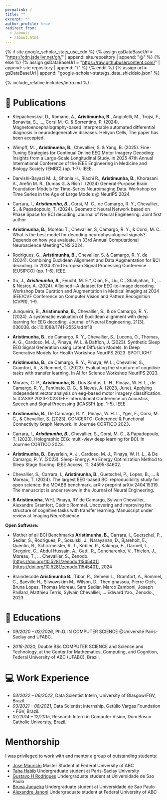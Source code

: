 ```yaml
---
permalink: /
title: ""
excerpt: ""
author_profile: true
redirect_from: 
  - /about/
  - /about.html
---
```


{% if site.google_scholar_stats_use_cdn %}
{% assign gsDataBaseUrl = "https://cdn.jsdelivr.net/gh/" | append: site.repository | append: "@" %}
{% else %}
{% assign gsDataBaseUrl = "https://raw.githubusercontent.com/" | append: site.repository | append: "/" %}
{% endif %}
{% assign url = gsDataBaseUrl | append: "google-scholar-stats/gs_data_shieldsio.json" %}

<span class='anchor' id='about-me'></span>

{% include_relative includes/intro.md %}

<!-- # 🔥 News
- *20XX*: &nbsp;🎉🎉 TO-DO... copy from my thesis report the event list... -->

# 📝 Publications 

<!-- <div class='paper-box'><div class='paper-box-image'><div><div class="badge">CVPR 2016</div><img src='images/500x300.png' alt="sym" width="100%"></div></div>
<div class='paper-box-text' markdown="1">

[Deep Residual Learning for Image Recognition](https://openaccess.thecvf.com/content_cvpr_2016/papers/He_Deep_Residual_Learning_CVPR_2016_paper.pdf)

**Kaiming He**, Xiangyu Zhang, Shaoqing Ren, Jian Sun

[**Project**](https://scholar.google.com/citations?view_op=view_citation&hl=zh-CN&user=DhtAFkwAAAAJ&citation_for_view=DhtAFkwAAAAJ:ALROH1vI_8AC) <strong><span class='show_paper_citations' data='DhtAFkwAAAAJ:ALROH1vI_8AC'></span></strong>
- Lorem ipsum dolor sit amet, consectetur adipiscing elit. Vivamus ornare aliquet ipsum, ac tempus justo dapibus sit amet. 
</div>
</div>

- [Lorem ipsum dolor sit amet, consectetur adipiscing elit. Vivamus ornare aliquet ipsum, ac tempus justo dapibus sit amet](https://github.com), A, B, C, **CVPR 2020** -->

- Klepachevskyi, D., Romano, A., **Aristimunha, B.**, Angiolelli, M., Trojsi, F., Bonavita, S., ..., Corsi M.-C. & Sorrentino, P. (2024).
    Magnetoencephalography-based interpretable automated differential diagnosis in neurodegenerative diseases. Heliyon Cells, The paper has been accepted.

- Wimpff, M. , **Aristimunha, B.**, Chevallier, S. & Yang, B. (2025). 
    Fine-Tuning Strategies for Continual Online EEG Motor Imagery Decoding: Insights from a Large-Scale Longitudinal Study. In 2025 47th Annual International Conference of the IEEE Engineering in Medicine and Biology Society (EMBC) (pp. 1-7). IEEE.

- Darvishi-Bayazi M. J., Ghonia H., Riachi R., **Aristimunha, B.**, Khorasani A., Arefin M. R., Dumas G. & Rish I. (2024) 
    General-Purpose Brain Foundation Models for Time-Series Neuroimaging Data. Workshop on Time Series in the Age of Large Models @ NeurIPS 2024.

- Carrara, I.*, **Aristimunha, B.***, Corsi, M. C., de Camargo, R. Y., Chevallier, S., & Papadopoulo, T. (2024). 
    Geometric Neural Network based on Phase Space for BCI decoding. Journal of Neural Engineering. Joint first author

- **Aristimunha, B.**, Moreau T., Chevallier, S, Camargo, R. Y., & Corsi, M. C. 
    What is the best model for decoding neurophysiological signals? Depends on how you evaluate. In 33rd Annual Computational Neuroscience Meeting*CNS 2024.

- Rodrigues, G., **Aristimunha, B.**, Chevallier, S. & Camargo, R. Y. de (2024). 
    Combining Euclidean Alignment and Data Augmentation for BCI decoding. In 2024 32nd European Signal Processing Conference (EUSIPCO) (pp. 1-6). IEEE.

- Xu, J.*, **Aristimunha, B.***, Feucht, M. E.*, Qian, E., Liu, C., Shahjahan, T., ... & Nestor, A. (2024). 
    Alljoined--A dataset for EEG-to-Image decoding. Workshop Data Curation and Augmentation in Medical Imaging at 2024 IEEE/CVF Conference on Computer Vision and Pattern Recognition (CVPR), 1–9. 

- Junqueira, B., **Aristimunha, B.**, Chevallier, S., & de Camargo, R. Y. (2024). 
    A systematic evaluation of Euclidean alignment with deep learning for EEG decoding. Journal of Neural Engineering, 21(3), 036038. doi:10.1088/1741-2552/ad4f18

- **Aristimunha, B.**, de Camargo, R. Y., Chevallier, S., Lucena, O., Thomas, A. G., Cardoso, M. J., Pinaya, W. L. & Dafflon, J. (2023). 
    Synthetic Sleep EEG Signal Generation using Latent Diffusion Models. In Deep Generative Models for Health Workshop NeurIPS 2023. SPOTLIGHT

- **Aristimunha, B.**, de Camargo, R. Y., Pinaya, W. L., Chevallier, S., Gramfort, A., & Rommel, C. (2023). 
    Evaluating the structure of cognitive tasks with transfer learning. In AI for Science Workshop NeurIPS 2023. 

- Moraes, C. P., **Aristimunha, B.**, Dos Santos, L. H., Pinaya, W. H. L., de Camargo, R. Y., Fantinato, D. G., & Neves, A. (2023, June).
   Applying independent vector analysis on eeg-based motor imagery classification. In ICASSP 2023-2023 IEEE International Conference on Acoustics, Speech and Signal Processing (ICASSP) (pp. 1-5). IEEE.

- **Aristimunha, B.**, De Camargo, R. Y., Pinaya, W. H. L., Yger, F., Corsi, M. C., & Chevallier, S. (2023). 
    CONCERTO: Coherence & Functional Connectivity Graph Network. In Journée CORTICO 2023.

- Carrara, I.*, **Aristimunha, B.***, Chevallier, S., Corsi, M. C., & Papadopoulo, T. (2023). 
    Holographic EEG: multi-view deep learning for BCI. In Journée CORTICO 2023.

- **Aristimunha, B.**, Bayerlein, A. J., Cardoso, M. J., Pinaya, W. H. L., & De Camargo, R. Y. (2023). 
    Sleep-Energy: An Energy Optimization Method to Sleep Stage Scoring. IEEE Access, 11, 34595-34602.

- Chevallier, S., Carrara, I., **Aristimunha, B.**, Guetschel, P., Lopes, B., ... & Moreau, T. (2024). 
    The largest EEG-based BCI reproducibility study for open science: the MOABB benchmark. arXiv preprint arXiv:2404.15319. The manuscript is under review in the Journal of Neural Engineering. 

- **B Aristimunha**, WHL Pinaya, RY de Camargo, Sylvain Chevallier, Alexandre Gramfort, Cédric Rommel. 
    Uncovering and improving the structure of cognitive tasks with transfer learning. Manuscript under review at Imaging NeuroScience.

**Open Software:**

- Mother of all BCI Benchmarks
   ****Aristimunha, B.****, Carrara, I., Guetschel, P., Sedlar, S., Rodrigues, P., Sosulski, J., Narayanan, D., Bjareholt, E., Quentin, B., Schirrmeister, R. T., Kobler, R., Kalunga, E., Darmet, L., Gregoire, C., Abdul Hussain, A., Gatti, R., Goncharenko, V., Thielen, J., Moreau, T., … Chevallier, S., Zenodo. [https://doi.org/10.5281/zenodo.11545401](https://doi.org/10.5281/zenodo.11545401), 2024

- Braindecode
    **Aristimunha B.**, Tibor, R., Gemein L., Gramfort, A., Rommel, C., Banville H., Sliwowskim M., Wilson, D., Theo gnassou, Pierre Gtch, Bruna Lopes, Thomas Moreau, Sara Sedlar, Marco Zamboni, Joseph Paillard, Matthieu Terris, Sylvain Chevallier, … Edward Yao., Zenodo., 2023


# 📖 Educations
- *09/2020 – 02/2026*, Ph.D. IN COMPUTER SCIENCE @Université Paris-Saclay and UFABC. 

- *2016-2020*, Double BSc COMPUTER SCIENCE and Science and Technology, at the Center for Mathematics, Computing, and Cognition, Federal University of ABC (UFABC), Brazil.

<!-- # 💬 Invited Talks
- Fill with all the talks... -->

# 💻 Work Experience
- *03/2022 – 06/2022*, Data Scientist Intern, University of Glasgow/FGV, Brazil.
- *03/2021 – 08/2021*, Data Scientist internship, Getúlio Vargas Foundation - FGV, Brazil.
- *07/2014 – 12/2015*, Research Intern in Computer Vision, Dom Bosco Catholic University, Brazil.

# Menthorship

I was privileged to work with and mentor a group of outstanding students:

- [Jose Mauricio](https://www.linkedin.com/in/jos%C3%A9-maur%C3%ADcio-nunes-de-oliveira-junior-aa174b92/) Master Student at Federal University of ABC
- [Taha Habib](https://www.linkedin.com/in/taha-habib-a694a31b7/) Undergraduate student at Paris-Saclay University
- [Gustavo H Rodrigues](https://orcid.org/0000-0002-0922-126X) Undergraduate student at Universidade de Sao Paulo
- [Bruna Juqueira](https://www.linkedin.com/in/brunajaflopes/) Undergraduate student at Universidade de Sao Paulo
- [Alexandre Janoni](https://www.linkedin.com/in/alexandre-janoni-bayerlein-047955220/) Undergraduate student at Federal University of ABC
